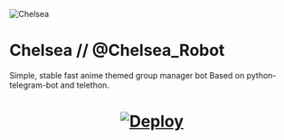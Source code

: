![Chelsea](https://te.legra.ph/file/37ec9b49cfa7e5ae07d34.jpg)
# Chelsea // @Chelsea_Robot
Simple, stable fast anime themed group manager bot
Based on python-telegram-bot and telethon.

<h1>
    <p align="center">
        <a href="https://heroku.com/deploy?template=https://github.com/Kinganonymous7762/ChelseaRobotPrivate">
            <img src="https://www.herokucdn.com/deploy/button.svg" alt="Deploy">
        </a>
    </p>
</h1>
